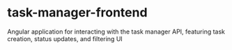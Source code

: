 # task-manager-frontend
Angular application for interacting with the task manager API, featuring task creation, status updates, and filtering UI
